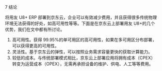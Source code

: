 7 结论 

将用友 U8+ ERP 部署到京东云，企业可以有效减少费用，并且获得很多传统物理环境无法获得的好处，如高可用性等等。下面是在京东云上部署用友 U8+的几个优势，我们在文中都有所讨论。 

1. 高可用性。获得 99.95%的单可用区的高可用性，如果在多可用区分布部署，可以获得更高的可用性。 
2. 灵活性。基于京东云的弹性，可以按照业务需求容量更快的获取计算能力。 
3. 较低的成本。与传统部署模式相比，京东云上部署应用将拥有成本（CPEX）转变为运营成本（OPEX），无需再承担设备的维护、供电、人工等等费用。 
